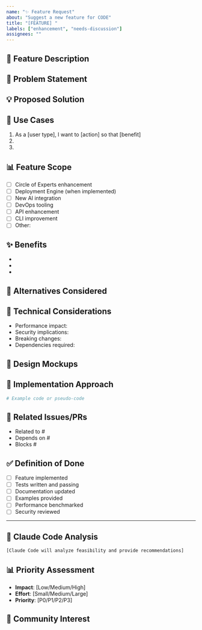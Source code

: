 ```yaml
---
name: "✨ Feature Request"
about: "Suggest a new feature for CODE"
title: "[FEATURE] "
labels: ["enhancement", "needs-discussion"]
assignees: ""
---
```


## 🚀 Feature Description
<!-- Claude Code: Clear description of the proposed feature -->

## 🎯 Problem Statement
<!-- What problem does this solve? -->

## 💡 Proposed Solution
<!-- How should this work? -->

## 🔄 Use Cases
<!-- Claude Code: Provide specific examples -->
1. As a [user type], I want to [action] so that [benefit]
2. 
3. 

## 📊 Feature Scope
<!-- Where does this feature belong? -->
- [ ] Circle of Experts enhancement
- [ ] Deployment Engine (when implemented)
- [ ] New AI integration
- [ ] DevOps tooling
- [ ] API enhancement
- [ ] CLI improvement
- [ ] Other: 

## ✨ Benefits
<!-- Why should we build this? -->
- 
- 
- 

## 🤔 Alternatives Considered
<!-- Other ways to solve this problem -->

## 📐 Technical Considerations
<!-- Claude Code: Technical aspects to consider -->
- Performance impact:
- Security implications:
- Breaking changes:
- Dependencies required:

## 🎨 Design Mockups
<!-- If applicable, add mockups or diagrams -->

## 📝 Implementation Approach
<!-- High-level implementation ideas -->
```python
# Example code or pseudo-code
```

## 🔗 Related Issues/PRs
<!-- Link related work -->
- Related to #
- Depends on #
- Blocks #

## ✅ Definition of Done
<!-- Claude Code: When is this feature complete? -->
- [ ] Feature implemented
- [ ] Tests written and passing
- [ ] Documentation updated
- [ ] Examples provided
- [ ] Performance benchmarked
- [ ] Security reviewed

---

## 🤖 Claude Code Analysis
<!-- This section will be auto-filled by Claude Code -->
```
[Claude Code will analyze feasibility and provide recommendations]
```

## 📊 Priority Assessment
<!-- For maintainers -->
- **Impact**: [Low/Medium/High]
- **Effort**: [Small/Medium/Large]
- **Priority**: [P0/P1/P2/P3]

## 👥 Community Interest
<!-- React with 👍 to show interest -->
